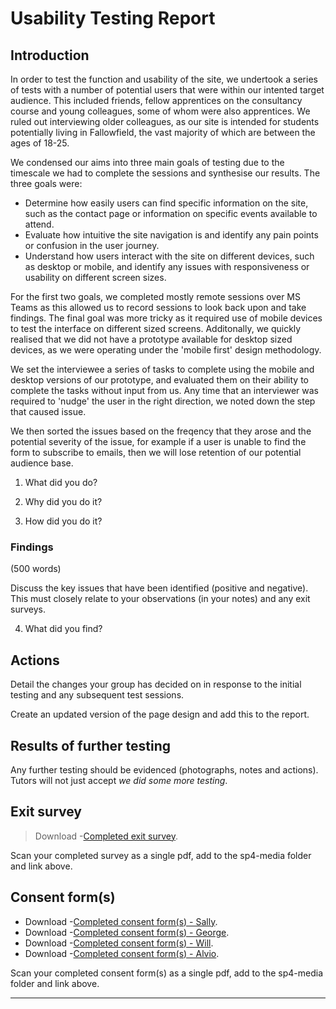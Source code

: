 # Usability Testing Report

## Introduction

In order to test the function and usability of the site, we undertook a series of tests with a number of potential users that were within our intented target audience.
This included friends, fellow apprentices on the consultancy course and young colleagues, some of whom were also apprentices. We ruled out interviewing older colleagues, as our site is intended for students potentially living in Fallowfield, the vast majority of which are between the ages of 18-25.

We condensed our aims into three main goals of testing due to the timescale we had to complete the sessions and synthesise our results. The three goals were:
- Determine how easily users can find specific information on the site, such as the contact page or information on specific events available to attend.
- Evaluate how intuitive the site navigation is and identify any pain points or confusion in the user journey.
- Understand how users interact with the site on different devices, such as desktop or mobile, and identify any issues with responsiveness or usability on different screen sizes.

For the first two goals, we completed mostly remote sessions over MS Teams as this allowed us to record sessions to look back upon and take findings. The final goal was more tricky as it required use of mobile devices to test the interface on different sized screens. Additonally, we quickly realised that we did not have a prototype available for desktop sized devices, as we were operating under the 'mobile first' design methodology.

We set the interviewee a series of tasks to complete using the mobile and desktop versions of our prototype, and evaluated them on their ability to complete the tasks without input from us. Any time that an interviewer was required to 'nudge' the user in the right direction, we noted down the step that caused issue.

We then sorted the issues based on the freqency that they arose and the potential severity of the issue, for example if a user is unable to find the form to subscribe to emails, then we will lose retention of our potential audience base.

1. What did you do?
 
3. Why did you do it?
4. How did you do it?

### Findings

(500 words)

Discuss the key issues that have been identified (positive and negative). This must closely relate to your observations (in your notes) and any exit surveys.

4. What did you find?

## Actions

Detail the changes your group has decided on in response to the initial testing and any subsequent test sessions.

Create an updated version of the page design and add this to the report.

## Results of further testing

Any further testing should be evidenced (photographs, notes and actions). Tutors will not just accept _we did some more testing_.

<!-- ## Notes

> Download -[Mini User Journey](sp4-media/mini-user-journey.pdf) forms.

Scan your completed notes as a single pdf, add to the sp4-media folder and link above. -->

## Exit survey

> Download -[Completed exit survey](sp4-media/exit-form.pdf).

Scan your completed survey as a single pdf, add to the sp4-media folder and link above.

## Consent form(s)

- Download -[Completed consent form(s) - Sally](sp4-media/consent-form-sally.pdf).
- Download -[Completed consent form(s) - George](sp4-media/consent-form-george.pdf).
- Download -[Completed consent form(s) - Will](sp4-media/consent-form-billy.pdf).
- Download -[Completed consent form(s) - Alvio](sp4-media/consent-form-alvio.pdf).

Scan your completed consent form(s) as a single pdf, add to the sp4-media folder and link above.

---

